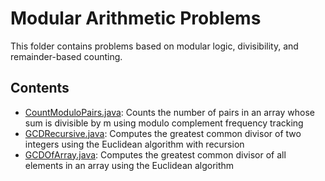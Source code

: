 # Modular Arithmetic Problems

This folder contains problems based on modular logic, divisibility, and remainder-based counting.

## Contents

- [CountModuloPairs.java](CountModuloPairs.java): Counts the number of pairs in an array whose sum is divisible by m using modulo complement frequency tracking
- [GCDRecursive.java](GCDRecursive.java): Computes the greatest common divisor of two integers using the Euclidean algorithm with recursion
- [GCDOfArray.java](GCDOfArray.java): Computes the greatest common divisor of all elements in an array using the Euclidean algorithm

